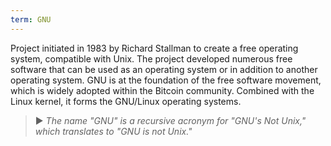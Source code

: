 ```yaml
---
term: GNU
---
```


Project initiated in 1983 by Richard Stallman to create a free operating system, compatible with Unix. The project developed numerous free software that can be used as an operating system or in addition to another operating system. GNU is at the foundation of the free software movement, which is widely adopted within the Bitcoin community. Combined with the Linux kernel, it forms the GNU/Linux operating systems.

> ► *The name "GNU" is a recursive acronym for "GNU's Not Unix," which translates to "GNU is not Unix."*